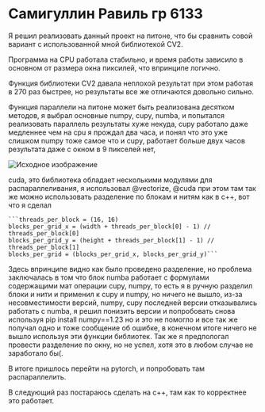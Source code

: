 # Самигуллин Равиль гр 6133
Я решил реализовать данный проект на питоне, что бы сравнить совой вариант с использованной мной библиотекой CV2.

Программа на CPU работала стабильно, и время работы зависило в основном от размера окна пиксилей, что впринципе логично.

Функция библиотеки CV2 давала неплохой результат при этом работая в 270 раз быстрее, но результаты все же отличаются довольно сильно.

Функция параллели на питоне может быть реализована десятком методов, я выбрал основные numpy, cupy, numba, и попытался реализовать
параллель результаты хуже некуда,
cupy работало даже медленнее чем на cpu я прождал два часа, и понял что это уже слишком
numpy тоже самое что и cupy, работает больше двух часов результата даже с окном в 9 пикселей нет,

<image src="Bilateral Filtering/pictures/dwsample-bmp-1920.bmp" alt="Исходное изображение">

cuda, это библиотека обладает несколькими модулями для распараллеливания, я использовал @vectorize, @cuda
при этом там так же можно использовать разделение по блокам и нитям как в c++, вот что я сделал

    ```threads_per_block = (16, 16)
    blocks_per_grid_x = (width + threads_per_block[0] - 1) // threads_per_block[0]
    blocks_per_grid_y = (height + threads_per_block[1] - 1) // threads_per_block[1]
    blocks_per_grid = (blocks_per_grid_x, blocks_per_grid_y)```
    
Здесь впринципе видно как было проведено разделение, но проблема заключалась в том что блок numba работает с формулами
содержащими мат операции cupy, numpy, то есть я в ручную разделил блоки и нити и применил к cupy и numpy, но ничего не вышло,
из-за несовместимости версий, numpy, cupy последней версии отказывались работать с numba, я решил понизить версии и попробовать снова 
используя pip install numpy==1.23 но и это не помогло и все так же получал одно и тоже сообщение об ошибке, в конечном итоге
ничего не вышло используя эти функции библиотек.
Так же я предпологал провести разделение по окну, но не успел, хотя это в любом случае не заработало бы(.

В итоге пришлось перейти на pytorch, и попробовать там распараллелить.



В следующий раз постараюсь сделать на c++, там как то корректнее это работает.
